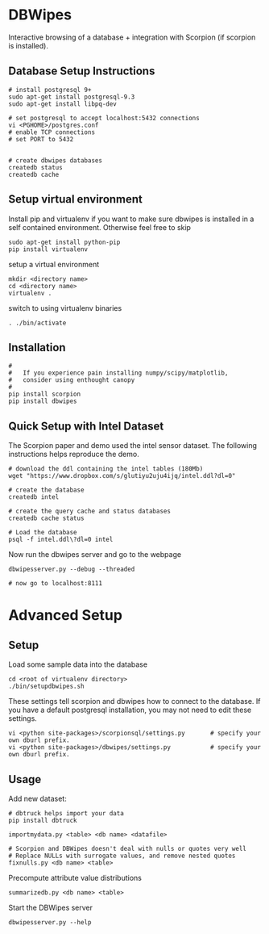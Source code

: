 DBWipes
=======

Interactive browsing of a database + integration with Scorpion (if scorpion is installed).


## Database Setup Instructions

    # install postgresql 9+
    sudo apt-get install postgresql-9.3   
    sudo apt-get install libpq-dev

    # set postgresql to accept localhost:5432 connections 
    vi <PGHOME>/postgres.conf
    # enable TCP connections
    # set PORT to 5432


    # create dbwipes databases
    createdb status
    createdb cache


## Setup virtual environment

Install pip and virtualenv if you want to make sure
dbwipes is installed in a self contained environment.
Otherwise feel free to skip

    sudo apt-get install python-pip 
    pip install virtualenv

setup a virtual environment

    mkdir <directory name>
    cd <directory name>
    virtualenv .

switch to using virtualenv binaries

    . ./bin/activate

## Installation

    #
    #   If you experience pain installing numpy/scipy/matplotlib, 
    #   consider using enthought canopy
    #
    pip install scorpion
    pip install dbwipes


## Quick Setup with Intel Dataset

The Scorpion paper and demo used the intel sensor dataset.  The following instructions helps reproduce the demo.

    # download the ddl containing the intel tables (180Mb)
    wget "https://www.dropbox.com/s/glutiyu2uju4ijq/intel.ddl?dl=0"

    # create the database
    createdb intel   
    
    # create the query cache and status databases
    createdb cache status

    # Load the database
    psql -f intel.ddl\?dl=0 intel


Now run the dbwipes server and go to the webpage

    dbwipesserver.py --debug --threaded

    # now go to localhost:8111

# Advanced Setup

## Setup

Load some sample data into the database

    cd <root of virtualenv directory>
    ./bin/setupdbwipes.sh


These settings tell scorpion and dbwipes how to connect to the
database.  If you have a default postgresql installation, you may
not need to edit these settings.

    vi <python site-packages>/scorpionsql/settings.py       # specify your own dburl prefix.
    vi <python site-packages>/dbwipes/settings.py           # specify your own dburl prefix.


## Usage

Add new dataset:

    # dbtruck helps import your data
    pip install dbtruck

    importmydata.py <table> <db name> <datafile>

    # Scorpion and DBWipes doesn't deal with nulls or quotes very well
    # Replace NULLs with surrogate values, and remove nested quotes
    fixnulls.py <db name> <table>                 

Precompute attribute value distributions

    summarizedb.py <db name> <table>     

Start the DBWipes server

    dbwipesserver.py --help
